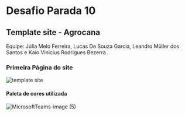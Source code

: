 # Desafio Parada 10 

 ## Template site - Agrocana 

Equipe: Júlia Melo Ferreira, Lucas De Souza Garcia, Leandro Müller dos Santos e Kaio Vinicius Rodrigues Bezerra .


 ### Primeira Página do site 


![template site ](https://user-images.githubusercontent.com/98126417/171058802-f0f8924e-e3df-499c-a448-e01718e850f8.jpeg)


#### Paleta de cores utilizada 
 

![MicrosoftTeams-image (5)](https://user-images.githubusercontent.com/98126417/171058812-d71af2c5-4c45-4851-b2b9-58ccdb2919a9.png)

